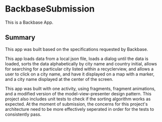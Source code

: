 # BackbaseSubmission

This is a Backbase App.

## Summary

This app was built based on the specifications requested by Backbase.

This app loads data from a local json file, loads a dialog until the data is loaded, sorts the data alphabetically by city name and country initial, allows for searching for a particular city listed within a recyclerview, and allows a user to click on a city name, and have it displayed on a map with a marker, and a city name displayed at the center of the screen.

This app was built with one activity, using fragments, fragment animations, and a modified version of the model-view-presenter design pattern. This project also includes unit tests to check if the sorting algorithm works as expected. At the moment of submission, the concerns for this project's architecture need to be more effectively seperated in order for the tests to consistently pass.

